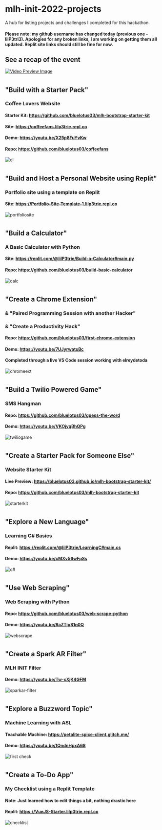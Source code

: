 # mlh-init-2022-projects
A hub for listing projects and challenges I completed for this hackathon.
#### Please note: my github username has changed today (previous one - lilP3tri3). Apologies for any broken links, I am working on getting them all updated. Replit site links should still be fine for now. 

## See a recap of the event
[![Video Preview Image](https://img.youtube.com/vi/5fSmiRu8R_o/0.jpg)](https://www.youtube.com/watch?v=5fSmiRu8R_o)

# 
# 
## "Build with a Starter Pack" 
### Coffee Lovers Website
#### Starter Kit: https://github.com/bluelotus03/mlh-bootstrap-starter-kit
#### Site: https://coffeefans.lilp3trie.repl.co
#### Demo: https://youtu.be/X25p8FuYvKw
#### Repo: https://github.com/bluelotus03/coffeefans
![cl](https://user-images.githubusercontent.com/25125692/124697795-71863600-deb5-11eb-8439-643ccbff9672.PNG)

# 
# 
## "Build and Host a Personal Website using Replit"
### Portfolio site using a template on Replit
#### Site: https://Portfolio-Site-Template-1.lilp3trie.repl.co
![portfoliosite](https://user-images.githubusercontent.com/25125692/124698550-135a5280-deb7-11eb-861c-06fca12f54d9.PNG)

# 
# 
## "Build a Calculator"
### A Basic Calculator with Python
#### Site: https://replit.com/@lilP3trie/Build-a-Calculator#main.py
#### Repo: https://github.com/bluelotus03/build-basic-calculator
![calc](https://user-images.githubusercontent.com/25125692/124697757-5ddacf80-deb5-11eb-861c-8db41492d61d.PNG)

# 
# 
## "Create a Chrome Extension"
### & "Paired Programming Session with another Hacker"
### & "Create a Productivity Hack"
#### Repo: https://github.com/bluelotus03/first-chrome-extension
#### Demo: https://youtu.be/7UJyrwatuBc
#### Completed through a live VS Code session working with elreydetoda
![chromeext](https://user-images.githubusercontent.com/25125692/124698445-df7f2d00-deb6-11eb-9c30-0fb086c7ac9d.PNG)

# 
# 
## "Build a Twilio Powered Game" 
### SMS Hangman
#### Repo: https://github.com/bluelotus03/guess-the-word
#### Demo: https://youtu.be/VKOjyqBhQPg
![twiliogame](https://user-images.githubusercontent.com/25125692/124698460-eb6aef00-deb6-11eb-88e8-a5d3369b3f31.PNG)

# 
# 
## "Create a Starter Pack for Someone Else"
### Website Starter Kit
#### Live Preview: https://bluelotus03.github.io/mlh-bootstrap-starter-kit/
#### Repo: https://github.com/bluelotus03/mlh-bootstrap-starter-kit
![starterkit](https://user-images.githubusercontent.com/25125692/124698476-f0c83980-deb6-11eb-943e-b5817719719a.PNG)

# 
# 
## "Explore a New Language"
### Learning C# Basics 
#### Replit: https://replit.com/@lilP3trie/LearningC#main.cs
#### Demo: https://youtu.be/cMXv56wFpSs
![c#](https://user-images.githubusercontent.com/25125692/124698496-fb82ce80-deb6-11eb-8f1f-7e58c443d36f.PNG)

# 
# 
## "Use Web Scraping" 
### Web Scraping with Python
#### Repo: https://github.com/bluelotus03/web-scrape-python
#### Demo: https://youtu.be/RaZTjqS1n0Q
![webscrape](https://user-images.githubusercontent.com/25125692/124698513-02114600-deb7-11eb-9b31-366f6c022f01.PNG)

# 
# 
## "Create a Spark AR Filter"
### MLH INIT Filter
#### Demo: https://youtu.be/Tw-xXjK4GFM
![sparkar-filter](https://user-images.githubusercontent.com/25125692/124697652-2b30d700-deb5-11eb-9f6c-b4424e94f9ac.PNG)

# 
# 
## "Explore a Buzzword Topic"
### Machine Learning with ASL
#### Teachable Machine: https://petalite-spice-client.glitch.me/
#### Demo: https://youtu.be/fOndnHpxA68
![first check](https://user-images.githubusercontent.com/25125692/124697567-fc1a6580-deb4-11eb-9930-e7e04fe8bfa9.PNG)

# 
# 
## "Create a To-Do App"
### My Checklist using a Replit Template
#### Note: Just learned how to edit things a bit, nothing drastic here
#### Replit: https://VueJS-Starter.lilp3trie.repl.co
![checklist](https://user-images.githubusercontent.com/25125692/124698534-0c334480-deb7-11eb-8c33-845391e3f8fe.PNG)

